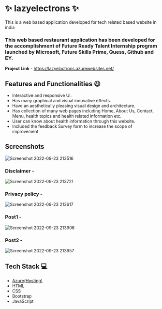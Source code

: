 # ✨ lazyelectrons  ✨

This is a web based application developed for tech related based website in india

### This web based restaurant application has been developed for the accomplishment of Future Ready Talent Internship program launched by Microsoft, Future Skills Prime, Quess, Github and EY.


**Project Link** - https://lazyelactrons.azurewebsites.net/


## Features and Functionalities 😃

- Interactive and responsive UI.
- Has many graphical and visual innovative effects.
- Have an aesthetically pleasing visual design and architecture.
- Has collection of many web pages including Home, About Us, Contact, Menu, health topics and health related information etc.
- User can know about health information through this website.
- Included the feedback Survey form to increase the scope of improvement 

## Screenshots

![Screenshot 2022-09-23 213516](https://user-images.githubusercontent.com/96176669/192004402-3a8da2f0-b29b-4f3a-a32c-575cd8e6761f.png)



   

### Disclaimer -


![Screenshot 2022-09-23 213721](https://user-images.githubusercontent.com/96176669/192004711-ab168c49-a6a7-4059-b736-ee4404e4647c.png)



### Privacy policy -

![Screenshot 2022-09-23 213617](https://user-images.githubusercontent.com/96176669/192004556-099446f4-7753-4036-ac2c-62f3f2d993cd.png)



### Post1 -

![Screenshot 2022-09-23 213906](https://user-images.githubusercontent.com/96176669/192004977-ac3795ee-f36f-4d66-82e3-6041346284f7.png)


### Post2 -

![Screenshot 2022-09-23 213957](https://user-images.githubusercontent.com/96176669/192005103-33d3b61e-cd64-46a9-9e3c-dc5ae9e065ba.png)



## Tech Stack 💻

- [Azure(Hosting)](https://azure.microsoft.com/en-in/features/azure-portal/)
- HTML
- CSS
- Bootstrap
- JavaScript

